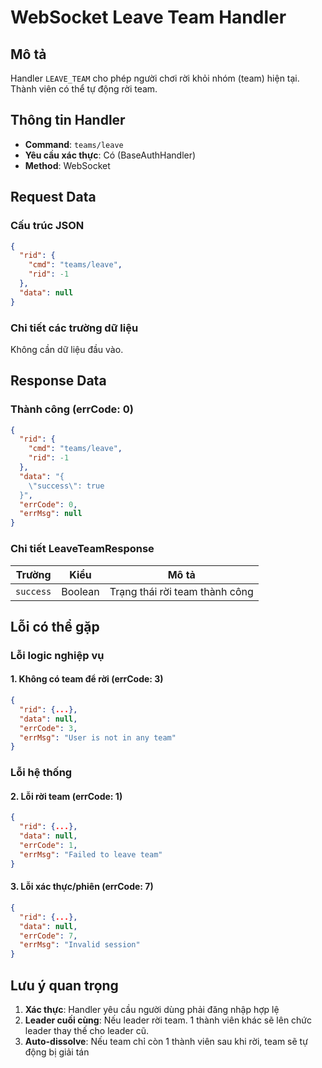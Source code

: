 # WebSocket Leave Team Handler

## Mô tả
Handler `LEAVE_TEAM` cho phép người chơi rời khỏi nhóm (team) hiện tại. Thành viên có thể tự động rời team.

## Thông tin Handler
- **Command**: `teams/leave`
- **Yêu cầu xác thực**: Có (BaseAuthHandler)
- **Method**: WebSocket

## Request Data

### Cấu trúc JSON
```json
{
  "rid": {
    "cmd": "teams/leave",
    "rid": -1
  },
  "data": null
}
```

### Chi tiết các trường dữ liệu

Không cần dữ liệu đầu vào. 

## Response Data

### Thành công (errCode: 0)
```json
{
  "rid": {
    "cmd": "teams/leave",
    "rid": -1
  },
  "data": "{
    \"success\": true
  }",
  "errCode": 0,
  "errMsg": null
}
```

### Chi tiết LeaveTeamResponse

| Trường | Kiểu | Mô tả |
|--------|------|-------|
| `success` | Boolean | Trạng thái rời team thành công |

## Lỗi có thể gặp

### Lỗi logic nghiệp vụ

#### 1. Không có team để rời (errCode: 3)
```json
{
  "rid": {...},
  "data": null,
  "errCode": 3,
  "errMsg": "User is not in any team"
}
```

### Lỗi hệ thống

#### 2. Lỗi rời team (errCode: 1)
```json
{
  "rid": {...},
  "data": null,
  "errCode": 1,
  "errMsg": "Failed to leave team"
}
```

#### 3. Lỗi xác thực/phiên (errCode: 7)
```json
{
  "rid": {...},
  "data": null,
  "errCode": 7,
  "errMsg": "Invalid session"
}
```

## Lưu ý quan trọng

1. **Xác thực**: Handler yêu cầu người dùng phải đăng nhập hợp lệ
2. **Leader cuối cùng**: Nếu leader rời team. 1 thành viên khác sẽ lên chức leader thay thế cho leader cũ. 
3. **Auto-dissolve**: Nếu team chỉ còn 1 thành viên sau khi rời, team sẽ tự động bị giải tán
